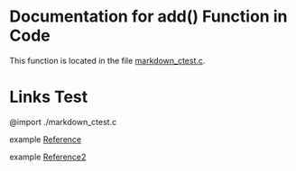 # Documentation for add() Function in Code

This function is located in the file [markdown_ctest.c](./markdown_ctest.c).

# Links Test

@import ./markdown_ctest.c

example [Reference](./markdown_ctest.c##)

example [Reference2](##markdown_ctest)

